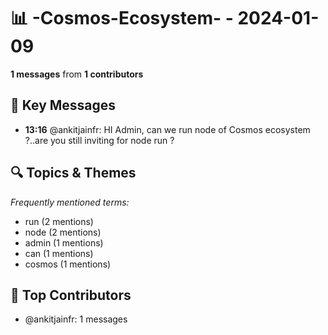 # 📊 -Cosmos-Ecosystem- - 2024-01-09
**1 messages** from **1 contributors**

## 💬 Key Messages
- **13:16** @ankitjainfr: HI Admin, can we run node of Cosmos ecosystem ?..are  you still inviting for node run ?

## 🔍 Topics & Themes
*Frequently mentioned terms:*
- run (2 mentions)
- node (2 mentions)
- admin (1 mentions)
- can (1 mentions)
- cosmos (1 mentions)

## 👥 Top Contributors
- @ankitjainfr: 1 messages